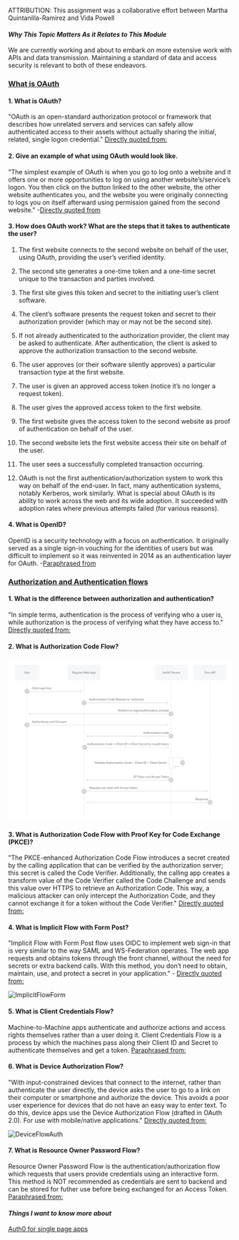 ATTRIBUTION: This assignment was a collaborative effort between Martha Quintanilla-Ramirez and Vida Powell

#### *Why This Topic Matters As it Relates to This Module*
We are currently working and about to embark on more extensive work with APIs and data transmission. Maintaining a standard of data and access security is relevant to both of these endeavors.

### [What is OAuth](https://www.csoonline.com/article/3216404/what-is-oauth-how-the-open-authorization-framework-works.html)

#### 1. What is OAuth?
"OAuth is an open-standard authorization protocol or framework that describes how unrelated servers and services can safely allow authenticated access to their assets without actually sharing the initial, related, single logon credential." [Directly quoted from:](https://www.csoonline.com/article/3216404/what-is-oauth-how-the-open-authorization-framework-works.html)

#### 2. Give an example of what using OAuth would look like.
"The simplest example of OAuth is when you go to log onto a website and it offers one or more opportunities to log on using another website’s/service’s logon. You then click on the button linked to the other website, the other website authenticates you, and the website you were originally connecting to logs you on itself afterward using permission gained from the second website." -[Directly quoted from](https://www.csoonline.com/article/3216404/what-is-oauth-how-the-open-authorization-framework-works.html)

#### 3. How does OAuth work? What are the steps that it takes to authenticate the user?
1. The first website connects to the second website on behalf of the user, using OAuth, providing the user’s verified identity.
  2. The second site generates a one-time token and a one-time secret unique to the transaction and parties involved.
  3. The first site gives this token and secret to the initiating user’s client software.
  4. The client’s software presents the request token and secret to their authorization provider (which may or may not be the second site).
  5. If not already authenticated to the authorization provider, the client may be asked to authenticate. After authentication, the client is asked to approve the authorization transaction to the second website.
  6. The user approves (or their software silently approves) a particular transaction type at the first website.
  7. The user is given an approved access token (notice it’s no longer a request token).
  8. The user gives the approved access token to the first website.
  9. The first website gives the access token to the second website as proof of authentication on behalf of the user.
  10. The second website lets the first website access their site on behalf of the user.
  11. The user sees a successfully completed transaction occurring.

  12. OAuth is not the first authentication/authorization system to work this way on behalf of the end-user. In fact, many authentication systems, notably Kerberos, work similarly. What is special about OAuth is its ability to work across the web and its wide adoption. It succeeded with adoption rates where previous attempts failed (for various reasons).


#### 4. What is OpenID?
OpenID is a security technology with a focus on authentication. It originally served as a single sign-in vouching for the identities of users but was difficult to implement so it was reinvented in 2014 as an authentication layer for OAuth. -[Paraphrased from](https://www.csoonline.com/article/3216404/what-is-oauth-how-the-open-authorization-framework-works.html)


### [Authorization and Authentication flows](https://auth0.com/docs/flows)

#### 1. What is the difference between authorization and authentication?
"In simple terms, authentication is the process of verifying who a user is, while authorization is the process of verifying what they have access to." [Directly quoted from:](https://auth0.com/docs/get-started/identity-fundamentals/authentication-and-authorization)

#### 2. What is Authorization Code Flow?
![Auth Code Flow](AuthCodeFlow.jpeg)

#### 3. What is Authorization Code Flow with Proof Key for Code Exchange (PKCE)?
"The PKCE-enhanced Authorization Code Flow introduces a secret created by the calling application that can be verified by the authorization server; this secret is called the Code Verifier. Additionally, the calling app creates a transform value of the Code Verifier called the Code Challenge and sends this value over HTTPS to retrieve an Authorization Code. This way, a malicious attacker can only intercept the Authorization Code, and they cannot exchange it for a token without the Code Verifier." [Directly quoted from:](https://auth0.com/docs/get-started/authentication-and-authorization-flow/authorization-code-flow-with-proof-key-for-code-exchange-pkce)

#### 4. What is Implicit Flow with Form Post?
"Implicit Flow with Form Post flow uses OIDC to implement web sign-in that is very similar to the way SAML and WS-Federation operates. The web app requests and obtains tokens through the front channel, without the need for secrets or extra backend calls. With this method, you don’t need to obtain, maintain, use, and protect a secret in your application." - [Directly quoted from:](https://auth0.com/docs/get-started/authentication-and-authorization-flow/implicit-flow-with-form-post)

![ImplicitFlowForm](https://files.slack.com/files-pri/T039KG69K-F03JVLW5ZLZ/auth-sequence-implicit-form-post.png)

#### 5. What is Client Credentials Flow?
Machine-to-Machine apps authenticate and authorize actions and access rights themselves rather than a user doing it. Client Credentials Flow is a process by which the machines pass along their Client ID and Secret to authenticate themselves and get a token. [Paraphrased from:](https://auth0.com/docs/get-started/authentication-and-authorization-flow/client-credentials-flow)

#### 6. What is Device Authorization Flow?
"With input-constrained devices that connect to the internet, rather than authenticate the user directly, the device asks the user to go to a link on their computer or smartphone and authorize the device. This avoids a poor user experience for devices that do not have an easy way to enter text. To do this, device apps use the Device Authorization Flow (drafted in OAuth 2.0). For use with mobile/native applications." [Directly quoted from:](https://auth0.com/docs/get-started/authentication-and-authorization-flow/device-authorization-flow)

![DeviceFlowAuth](DeviceFlowAuth.png)

#### 7. What is Resource Owner Password Flow?
Resource Owner Password Flow is the authentication/authorization flow which requests that users provide credentials using an interactive form. This method is NOT recommended as credentials are sent to backend and can be stored for futher use before being exchanged for an Access Token. [Paraphrased from:](https://auth0.com/docs/get-started/authentication-and-authorization-flow/resource-owner-password-flow)


#### *Things I want to know more about*
[Auth0 for single page apps](https://auth0.com/docs/libraries/auth0-react)
